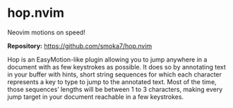 # hop.nvim

Neovim motions on speed!

**Repository:** <https://github.com/smoka7/hop.nvim>

Hop is an EasyMotion-like plugin allowing you to jump anywhere in a document with as few keystrokes as possible. It does so by annotating text in your buffer with hints, short string sequences for which each character represents a key to type to jump to the annotated text. Most of the time, those sequences’ lengths will be between 1 to 3 characters, making every jump target in your document reachable in a few keystrokes.
